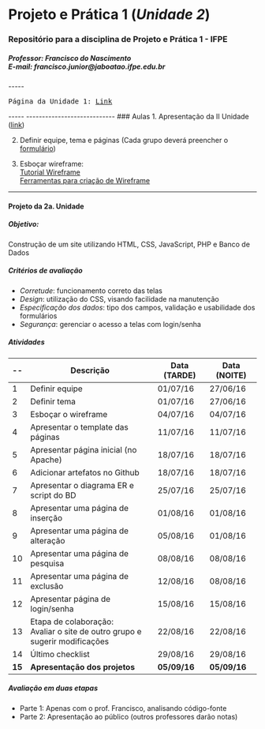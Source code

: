 # Projeto e Prática 1 (_Unidade 2_)
<h3>Repositório para a disciplina de Projeto e Prática 1 - IFPE</h3>
<h5>Professor: Francisco do Nascimento <BR />
E-mail: francisco.junior@jaboatao.ifpe.edu.br
</h5>
-----
<pre>
Página da Unidade 1: <a href="README2.md">Link</a>
</pre>
-----
----------------------------
### Aulas
1. Apresentação da II Unidade (<a href="http://prezi.com/emxraa0go0tq/?utm_campaign=share&utm_medium=copy&rc=ex0share" target="_blank">link</a>)

2. Definir equipe, tema e páginas (Cada grupo deverá preencher o <a href="http://goo.gl/forms/BR968XT5QvMekKfC2">formulário</a>)

3. Esboçar wireframe: <br />
<a href="http://desenvolvimentoparaweb.com/ux/wireframe-web-guia-completo/">Tutorial Wireframe</a><br />
<a href="http://desenvolvimentoparaweb.com/ux/ferramentas-criacao-wireframes/">Ferramentas para criação de Wireframe</a>

-------
#### Projeto da 2a. Unidade 
##### Objetivo: 
Construção de um site utilizando HTML, CSS, JavaScript, PHP e Banco de Dados
##### Critérios de avaliação
* *Corretude*: funcionamento correto das telas
* *Design*: utilização do CSS, visando facilidade na manutenção
* *Especificação dos dados*: tipo dos campos, validação e usabilidade dos formulários
* *Segurança*: gerenciar o acesso a telas com login/senha

##### Atividades
-- | Descrição | Data (TARDE) | Data (NOITE)
---|----|---- | ----
1 | Definir equipe | 01/07/16 | 27/06/16
2 | Definir tema | 01/07/16 | 27/06/16
3 | Esboçar o wireframe | 04/07/16 | 04/07/16
4 | Apresentar o template das páginas | 11/07/16 | 11/07/16
5 | Apresentar página inicial (no Apache) | 18/07/16  | 18/07/16
6 | Adicionar artefatos no Github | 18/07/16 | 18/07/16
7 | Apresentar o diagrama ER e script do BD | 25/07/16 | 25/07/16
8 | Apresentar uma página de inserção | 01/08/16 | 01/08/16 
9 | Apresentar uma página de alteração | 05/08/16 | 01/08/16
10 | Apresentar uma página de pesquisa | 08/08/16 | 08/08/16
11 | Apresentar uma página de exclusão | 12/08/16 | 08/08/16
12 | Apresentar página de login/senha | 15/08/16 | 15/08/16
13 | Etapa de colaboração: <BR/> Avaliar o site de outro grupo e sugerir modificações | 22/08/16 | 22/08/16
14 | Último checklist | 29/08/16 | 29/08/16
**15** | **Apresentação dos projetos** | **05/09/16** | **05/09/16**

##### Avaliação em duas etapas
* Parte 1: Apenas com o prof. Francisco, analisando código-fonte
* Parte 2: Apresentação ao público (outros professores darão notas)

